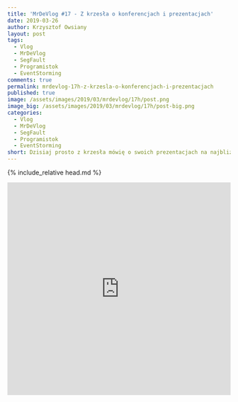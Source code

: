 ```yaml
---
title: 'MrDeVlog #17 - Z krzesła o konferencjach i prezentacjach'
date: 2019-03-26
author: Krzysztof Owsiany
layout: post
tags:
  - Vlog
  - MrDeVlog
  - SegFault
  - Programistok
  - EventStorming
comments: true
permalink: mrdevlog-17h-z-krzesla-o-konferencjach-i-prezentacjach
published: true
image: /assets/images/2019/03/mrdevlog/17h/post.png
image_big: /assets/images/2019/03/mrdevlog/17h/post-big.png
categories:
  - Vlog
  - MrDeVlog
  - SegFault
  - Programistok
  - EventStorming
short: Dzisiaj prosto z krzesła mówię o swoich prezentacjach na najbliższe meetupy. O konferencjach i wejściówkach na SegFault Łódź, 4Developers Warszawa.
---
```

{% include_relative head.md %}

<div width="640" height="480" style="margin-left:auto; margin-right:auto;">
<embed width="100%" height="480" src="https://www.youtube.com/embed/wIm0AR0falM"/>
</div>